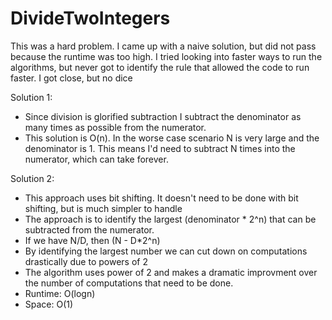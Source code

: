 # DivideTwoIntegers

This was a hard problem. 
I came up with a naive solution, but did not pass because the runtime was too high.
I tried looking into faster ways to run the algorithms, but never got to identify the rule that allowed the code to run faster.
I got close, but no dice

Solution 1:
- Since division is glorified subtraction I subtract the denominator as many times as possible from the numerator.
- This solution is O(n). In the worse case scenario N is very large and the denominator is 1. This means I'd need to subtract N times into the numerator, which can take forever.

Solution 2:
- This approach uses bit shifting. It doesn't need to be done with bit shifting, but is much simpler to handle
- The approach is to identify the largest (denominator * 2^n) that can be subtracted from the numerator. 
- If we have N/D, then (N - D*2^n)
- By identifying the largest number we can cut down on computations drastically due to powers of 2
- The algorithm uses power of 2 and makes a dramatic improvment over the number of computations that need to be done.
- Runtime: O(logn)
- Space: O(1)
